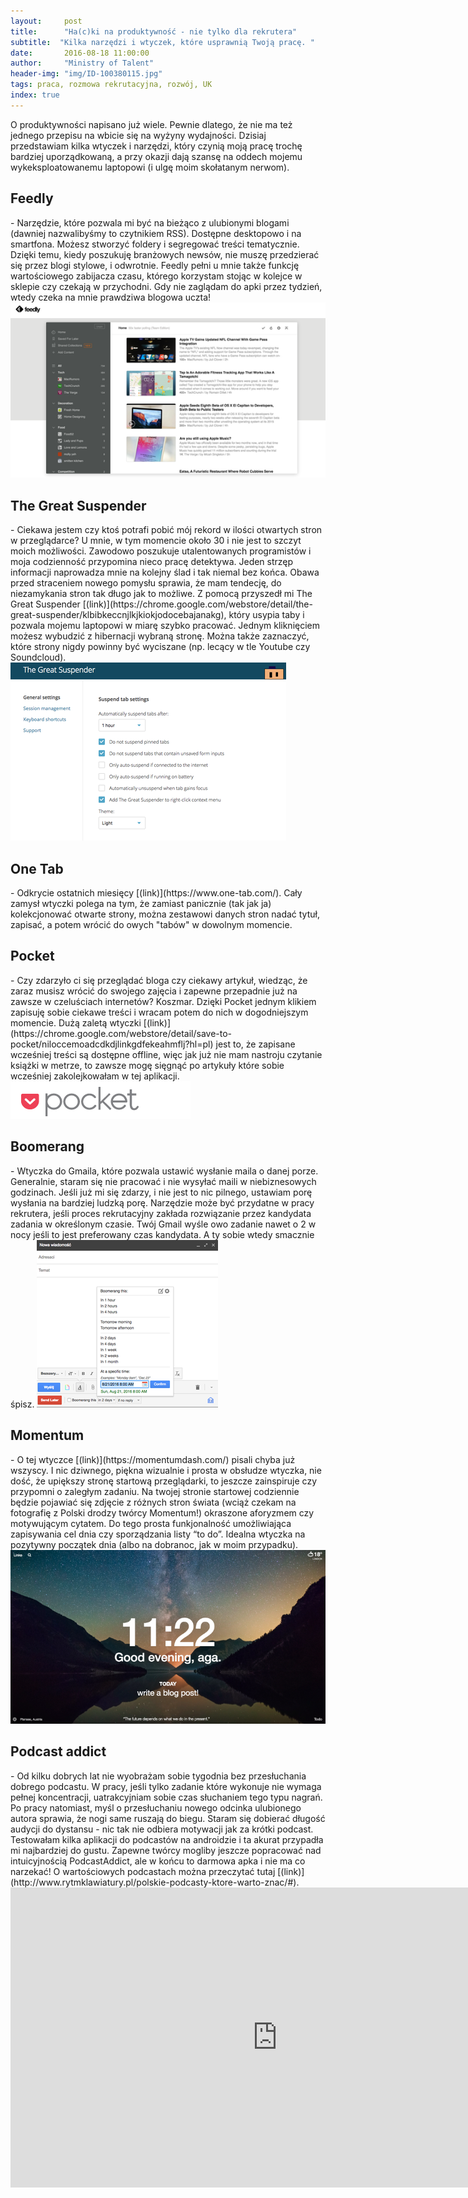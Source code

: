 ```yaml
---
layout:     post
title:      "Ha(c)ki na produktywność - nie tylko dla rekrutera"
subtitle:  "Kilka narzędzi i wtyczek, które usprawnią Twoją pracę. "
date:       2016-08-18 11:00:00 
author:     "Ministry of Talent"
header-img: "img/ID-100380115.jpg"
tags: praca, rozmowa rekrutacyjna, rozwój, UK
index: true
---
```

O produktywności napisano już wiele. Pewnie dlatego, że nie ma też jednego przepisu na wbicie się na wyżyny wydajności. 
Dzisiaj przedstawiam kilka wtyczek i narzędzi, który czynią moją pracę trochę bardziej uporządkowaną, a przy okazji dają szansę na oddech mojemu wykeksploatowanemu laptopowi (i ulgę moim skołatanym nerwom).

<h2 class="section-heading">Feedly</h2> - Narzędzie, które pozwala mi być na bieżąco z ulubionymi blogami (dawniej nazwalibyśmy to czytnikiem RSS). Dostępne desktopowo i na smartfona. 
Możesz stworzyć foldery i segregować treści tematycznie. Dzięki temu, kiedy poszukuję branżowych newsów, nie muszę przedzierać się przez blogi stylowe, i odwrotnie. Feedly pełni u mnie także funkcję wartościowego zabijacza czasu, którego korzystam stojąc w kolejce w sklepie czy czekają w przychodni. Gdy nie zaglądam do apki przez tydzień, wtedy czeka na mnie prawdziwa blogowa uczta!
<img src="/img/rsz_screen_shot_2016-08-18_at_214921.png" class="img-responsive" alt="Picture">

<h2 class="section-heading">The Great Suspender</h2>- Ciekawa jestem czy ktoś potrafi pobić mój rekord w ilości otwartych stron w przeglądarce? U mnie, w tym momencie około 30 i nie jest to szczyt moich możliwości.
Zawodowo poszukuje utalentowanych programistów i moja codzienność przypomina nieco pracę detektywa. Jeden strzęp informacji naprowadza mnie na kolejny ślad i tak niemal bez końca. Obawa  przed straceniem nowego pomysłu sprawia, że mam tendecję, do niezamykania stron tak długo jak to możliwe. Z pomocą przyszedł mi The Great Suspender [(link)](https://chrome.google.com/webstore/detail/the-great-suspender/klbibkeccnjlkjkiokjodocebajanakg), który usypia taby i pozwala mojemu laptopowi w miarę szybko pracować. Jednym kliknięciem możesz wybudzić z hibernacji wybraną stronę. Można także zaznaczyć, które strony nigdy powinny być wyciszane (np. lecący w tle Youtube czy Soundcloud).

<img src="/img/rsz_screen_shot_2016-08-18_at_233638.png" class="img-responsive" alt="Picture">

<h2 class="section-heading">One Tab</h2> - Odkrycie ostatnich miesięcy [(link)](https://www.one-tab.com/). Cały zamysł wtyczki polega na tym, że zamiast panicznie (tak jak ja) kolekcjonować otwarte strony, można zestawowi danych stron nadać tytuł, zapisać, a potem wrócić do owych "tabów" w dowolnym momencie.

<h2 class="section-heading">Pocket</h2> - Czy zdarzyło ci się przeglądać bloga czy ciekawy artykuł, wiedząc, że zaraz musisz wrócić do swojego zajęcia i zapewne przepadnie już na zawsze w czeluściach internetów? Koszmar. 
Dzięki Pocket jednym klikiem zapisuję sobie ciekawe treści i wracam potem do nich w dogodniejszym momencie. Dużą zaletą wtyczki [(link)](https://chrome.google.com/webstore/detail/save-to-pocket/niloccemoadcdkdjlinkgdfekeahmflj?hl=pl) jest to, że zapisane wcześniej treści są dostępne offline, więc jak już nie mam nastroju czytanie książki w metrze, to zawsze mogę sięgnąć po artykuły które sobie wcześniej zakolejkowałam w tej aplikacji.

<img src="/img/Screen Shot 2016-08-19 at 06.46.04.png" class="img-responsive" alt="Picture">

<h2 class="section-heading">Boomerang</h2> - Wtyczka do Gmaila, które pozwala ustawić wysłanie maila o danej porze. 
Generalnie, staram się nie pracować i nie wysyłać maili w niebiznesowych godzinach. Jeśli już mi się zdarzy, i nie jest to nic pilnego, ustawiam porę wysłania na bardziej ludzką porę. Narzędzie może być przydatne w pracy rekrutera, jeśli proces rekrutacyjny zakłada rozwiązanie przez kandydata zadania w określonym czasie. Twój Gmail wyśle owo zadanie nawet o 2 w nocy jeśli to jest preferowany czas kandydata. A ty sobie wtedy smacznie śpisz.

<img src="/img/rsz_boomerang.png" class="img-responsive" alt="Picture">
<h2 class="section-heading">Momentum</h2> - O tej wtyczce [(link)](https://momentumdash.com/) pisali chyba już wszyscy. I nic dziwnego, piękna wizualnie i prosta w obsłudze wtyczka, nie dość, że upiększy stronę startową przeglądarki, to jeszcze zainspiruje czy przypomni o zaległym zadaniu. Na twojej stronie startowej codziennie będzie pojawiać się zdjęcie z różnych stron świata (wciąż czekam na fotografię z Polski drodzy twórcy Momentum!) okraszone aforyzmem czy motywującym cytatem. Do tego prosta funkjonalność umożliwiająca zapisywania cel dnia czy sporządzania listy “to do”. Idealna wtyczka na pozytywny początek dnia (albo na dobranoc, jak w moim przypadku).

<img src="/img/rsz_screen_shot_2016-08-18_at_232246.png" class="img-responsive" alt="Picture">

<h2 class="section-heading">Podcast addict</h2> - Od kilku dobrych lat nie wyobrażam sobie tygodnia bez przesłuchania dobrego podcastu. W pracy, jeśli tylko zadanie które wykonuje nie wymaga pełnej koncentracji, uatrakcyjniam sobie czas słuchaniem tego typu nagrań. Po pracy natomiast, myśl o przesłuchaniu nowego odcinka ulubionego autora sprawia, że nogi same ruszają do biegu. Staram się dobierać długość audycji do dystansu - nic tak nie odbiera motywacji jak za krótki podcast.
Testowałam kilka aplikacji do podcastów na androidzie i ta akurat przypadła mi najbardziej do gustu. Zapewne twórcy mogliby jeszcze popracować nad intuicyjnością PodcastAddict, ale w końcu to darmowa apka i nie ma co narzekać! O wartościowych podcastach można przeczytać tutaj [(link)](http://www.rytmklawiatury.pl/polskie-podcasty-ktore-warto-znac/#).



<iframe width="854" height="480" src="https://www.youtube.com/embed/CYM2U--3xz8" frameborder="0" allowfullscreen></iframe>
                    